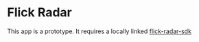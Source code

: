 # Flick Radar

This app is a prototype. It requires a locally linked [flick-radar-sdk]

[flick-radar-sdk]: https://github.com/danplisetsky/flick-radar-sdk
